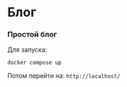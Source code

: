 # Блог

### Простой блог

Для запуска:
```commandline
docker compose up
```
Потом перейти на: `http://localhost/`
